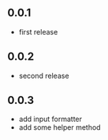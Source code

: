 ## 0.0.1

* first release

## 0.0.2

* second release

## 0.0.3

* add input formatter
* add some helper method
